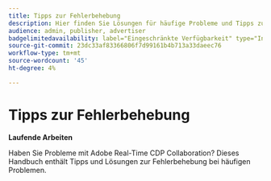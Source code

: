 ```yaml
---
title: Tipps zur Fehlerbehebung
description: Hier finden Sie Lösungen für häufige Probleme und Tipps zur Fehlerbehebung für Adobe Real-Time CDP Collaboration
audience: admin, publisher, advertiser
badgelimitedavailability: label="Eingeschränkte Verfügbarkeit" type="Informative" url="https://helpx.adobe.com/legal/product-descriptions/real-time-customer-data-platform-collaboration.html newtab=true"
source-git-commit: 23dc33af83366806f7d99161b4b713a33daeec76
workflow-type: tm+mt
source-wordcount: '45'
ht-degree: 4%

---
```



# Tipps zur Fehlerbehebung

**Laufende Arbeiten**

Haben Sie Probleme mit Adobe Real-Time CDP Collaboration? Dieses Handbuch enthält Tipps und Lösungen zur Fehlerbehebung bei häufigen Problemen.
